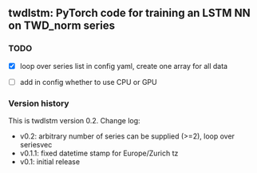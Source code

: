 twdlstm: PyTorch code for training an LSTM NN on TWD_norm series
---------------------------------------------------------------

### TODO

* [x] loop over series list in config yaml, create one array for all data
* [ ] add in config whether to use CPU or GPU


### Version history

This is twdlstm version 0.2. Change log:
* v0.2: arbitrary number of series can be supplied (>=2), loop over seriesvec
* v0.1.1: fixed datetime stamp for Europe/Zurich tz
* v0.1: initial release
